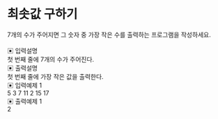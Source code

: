 # 최솟값 구하기
7개의 수가 주어지면 그 숫자 중 가장 작은 수를 출력하는 프로그램을 작성하세요.
<br>
<br>
▣ 입력설명<br>
첫 번째 줄에 7개의 수가 주어진다.<br>
▣ 출력설명<br>
첫 번째 줄에 가장 작은 값을 출력한다.<br>
▣ 입력예제 1<br>
5 3 7 11 2 15 17<br>
▣ 출력예제 1<br> 2